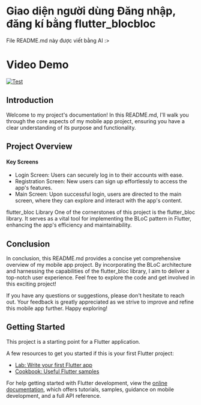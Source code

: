 
# Giao diện người dùng Đăng nhập, đăng kí bằng flutter_blocbloc 
File README.md này được viết bằng AI :>

# Video Demo

[![Test](https://www.youtube.com/watch?v=D270briGYu0)](https://www.youtube.com/watch?v=D270briGYu0)


## Introduction
Welcome to my project's documentation! In this README.md, I'll walk you through the core aspects of my mobile app project, ensuring you have a clear understanding of its purpose and functionality.


## Project Overview
#### Key Screens
- Login Screen: Users can securely log in to their accounts with ease.
- Registration Screen: New users can sign up effortlessly to access the app's features.
- Main Screen: Upon successful login, users are directed to the main screen, where they can explore and interact with the app's content.


flutter_bloc Library
One of the cornerstones of this project is the flutter_bloc library. It serves as a vital tool for implementing the BLoC pattern in Flutter, enhancing the app's efficiency and maintainability.

## Conclusion
In conclusion, this README.md provides a concise yet comprehensive overview of my mobile app project. By incorporating the BLoC architecture and harnessing the capabilities of the flutter_bloc library, I aim to deliver a top-notch user experience. Feel free to explore the code and get involved in this exciting project!

If you have any questions or suggestions, please don't hesitate to reach out. Your feedback is greatly appreciated as we strive to improve and refine this mobile app further. Happy exploring!


## Getting Started

This project is a starting point for a Flutter application.

A few resources to get you started if this is your first Flutter project:

- [Lab: Write your first Flutter app](https://docs.flutter.dev/get-started/codelab)
- [Cookbook: Useful Flutter samples](https://docs.flutter.dev/cookbook)

For help getting started with Flutter development, view the
[online documentation](https://docs.flutter.dev/), which offers tutorials,
samples, guidance on mobile development, and a full API reference.
